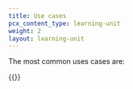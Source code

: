 ```yaml
---
title: Use cases
pcx_content_type: learning-unit
weight: 2
layout: learning-unit
---
```


The most common uses cases are:

{{<render file="_list-advantages.md" productFolder="waf">}}
